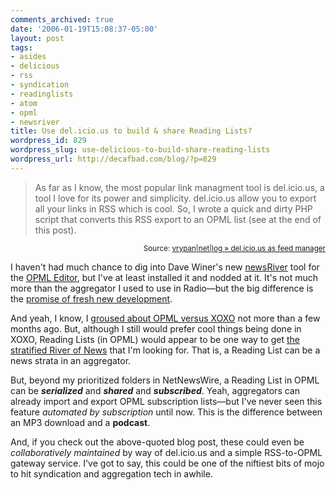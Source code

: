```yaml
---
comments_archived: true
date: '2006-01-19T15:08:37-05:00'
layout: post
tags:
- asides
- delicious
- rss
- syndication
- readinglists
- atom
- opml
- newsriver
title: Use del.icio.us to build & share Reading Lists?
wordpress_id: 829
wordpress_slug: use-delicious-to-build-share-reading-lists
wordpress_url: http://decafbad.com/blog/?p=829
---
```

<blockquote cite="http://vrypan.net/log/archives/2006/01/19/delicious-as-fedd-manager/">As far as I know, the most popular link managment tool is del.icio.us, a tool I love for its power and simplicity. del.icio.us allow you to export all your links in RSS which is cool. So, I wrote a quick and dirty PHP script that converts this RSS export to an OPML list (see at the end of this post).</blockquote>
<small style="text-align:right; display:block">Source: <a href="http://vrypan.net/log/archives/2006/01/19/delicious-as-fedd-manager/">vrypan|net|log » del.icio.us as feed manager</a></small>

I haven't had much chance to dig into Dave Winer's new [newsRiver][nr] tool for the [OPML Editor][opml], but I've at least installed it and nodded at it.  It's not much more than the aggregator I used to use in Radio—but the big difference is the [promise of fresh new development][dave].

And yeah, I know, I [groused about OPML versus XOXO][gro] not more than a few months ago.  But, although I still would prefer cool things being done in XOXO, Reading Lists (in OPML) would appear to be one way to get [the stratified River of News][sron] that I'm looking for.  That is, a Reading List can be a news strata in an aggregator.

But, beyond my prioritized folders in NetNewsWire, a Reading List in OPML can be ***serialized*** and ***shared*** and ***subscribed***.  Yeah, aggregators can already import and export OPML subscription lists—but I've never seen this feature *automated by subscription* until now.    This is the difference between an MP3 download and a **podcast**.

And, if you check out the above-quoted blog post, these could even be *collaboratively maintained* by way of del.icio.us and a simple RSS-to-OPML gateway service.  I've got to say, this could be one of the niftiest bits of mojo to hit syndication and aggregation tech in awhile.

<!-- tags: syndication opml readinglists delicious rss atom newsriver  -->

[sron]: http://decafbad.com/blog/2006/01/01/new-feed-reader-ideas-for-the-new-year
[gro]: http://decafbad.com/blog/2005/11/27/i-wish-it-were-in-xoxo
[nr]: http://www.newsriver.org/
[opml]: http://www.opml.org/
[dave]: http://scripting.wordpress.com/2005/12/29/why-im-working-on-an-aggregator/
